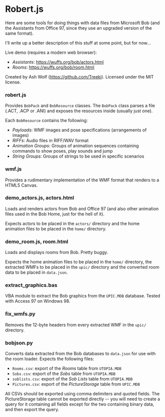 Robert.js
=========

Here are some tools for doing things with data files from Microsoft Bob (and
the Assistants from Office 97, since they use an upgraded version of the same
format).

I'll write up a better description of this stuff at some point, but for now...

Live demo (requires a modern web browser):

- *Assistants*: https://wuffs.org/bob/actors.html
- *Rooms*: https://wuffs.org/bob/room.html

Created by Ash Wolf (https://github.com/Treeki). Licensed under the MIT
license.

### robert.js

Provides `BobPack` and `BobResource` classes. The `BobPack` class parses a
file (.ACT, .ACP or .ANI) and exposes the resources inside (usually just one).

Each `BobResource` contains the following:

- *Payloads*: WMF images and pose specifications (arrangements of images)
- *RIFFs*: Audio files in RIFF/WAV format
- *Animation Groups*: Groups of animation sequences containing commands to show poses, play sounds and jump
- *String Groups*: Groups of strings to be used in specific scenarios

### wmf.js

Provides a rudimentary implementation of the WMF format that renders to a
HTML5 Canvas.

### demo_actors.js, actors.html

Loads and renders actors from Bob and Office 97 (and also other animation
files used in the Bob Home, just for the hell of it).

Expects actors to be placed in the `actors/` directory and the home animation
files to be placed in the `home/` directory.

### demo_room.js, room.html

Loads and displays rooms from Bob. Pretty buggy.

Expects the home animation files to be placed in the `home/` directory, the
extracted WMFs to be placed in the `upic/` directory and the converted room
data to be placed in `data.json`.

### extract_graphics.bas

VBA module to extract the Bob graphics from the `UPIC.MDB` database. Tested
with Access 97 on Windows 98.

### fix_wmfs.py

Removes the 12-byte headers from every extracted WMF in the `upic/` directory.

### bobjson.py

Converts data extracted from the Bob databases to `data.json` for use with the
room loader. Expects the following files:

- `Rooms.csv`: export of the *Rooms* table from `UTOPIA.MDB`
- `Sobs.csv`: export of the *Sobs* table from `UTOPIA.MDB`
- `soblists.csv`: export of the *Sob Lists* table from `UTOPIA.MDB`
- `Pictures.csv`: export of the *PictureStorage* table from `UPIC.MDB`

All CSVs should be exported using comma delimiters and quoted fields. The
PictureStorage table cannot be exported directly -- you will need to create
a query for it containing all fields except for the two containing binary
data, and then export the query.

